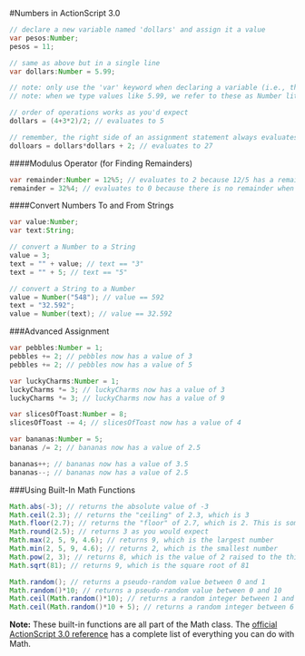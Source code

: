 #Numbers in ActionScript 3.0
```java
// declare a new variable named 'dollars' and assign it a value
var pesos:Number;
pesos = 11;

// same as above but in a single line
var dollars:Number = 5.99;

// note: only use the 'var' keyword when declaring a variable (i.e., the first time you use it)
// note: when we type values like 5.99, we refer to these as Number literals (as opposed to variables)

// order of operations works as you'd expect
dollars = (4+3*2)/2; // evaluates to 5

// remember, the right side of an assignment statement always evaluates to a value
dolloars = dollars*dollars + 2; // evaluates to 27
```

####Modulus Operator (for Finding Remainders)
```java
var remainder:Number = 12%5; // evaluates to 2 because 12/5 has a remainder of 2
remainder = 32%4; // evaluates to 0 because there is no remainder when 32 is divided by 4
```

####Convert Numbers To and From Strings
```java
var value:Number;
var text:String;

// convert a Number to a String
value = 3;
text = "" + value; // text == "3"
text = "" + 5; // text == "5"

// convert a String to a Number
value = Number("548"); // value == 592
text = "32.592";
value = Number(text); // value == 32.592
```

###Advanced Assignment
```java
var pebbles:Number = 1;
pebbles += 2; // pebbles now has a value of 3
pebbles += 2; // pebbles now has a value of 5

var luckyCharms:Number = 1;
luckyCharms *= 3; // luckyCharms now has a value of 3
luckyCharms *= 3; // luckyCharms now has a value of 9

var slicesOfToast:Number = 8;
slicesOfToast -= 4; // slicesOfToast now has a value of 4

var bananas:Number = 5;
bananas /= 2; // bananas now has a value of 2.5

bananas++; // bananas now has a value of 3.5
bananas--; // bananas now has a value of 2.5
```

###Using Built-In Math Functions
```java
Math.abs(-3); // returns the absolute value of -3
Math.ceil(2.3); // returns the "ceiling" of 2.3, which is 3
Math.floor(2.7); // returns the "floor" of 2.7, which is 2. This is sometimes known as truncation
Math.round(2.5); // returns 3 as you would expect
Math.max(2, 5, 9, 4.6); // returns 9, which is the largest number
Math.min(2, 5, 9, 4.6); // returns 2, which is the smallest number
Math.pow(2, 3); // returns 8, which is the value of 2 raised to the third power
Math.sqrt(81); // returns 9, which is the square root of 81

Math.random(); // returns a pseudo-random value between 0 and 1
Math.random()*10; // returns a pseudo-random value between 0 and 10
Math.ceil(Math.random()*10); // returns a random integer between 1 and 10
Math.ceil(Math.random()*10 + 5); // returns a random integer between 6 and 15
```

**Note:** These built-in functions are all part of the Math class. The [official ActionScript 3.0 reference](http://help.adobe.com/en_US/FlashPlatform/reference/actionscript/3/Math.html) has a complete list of everything you can do with Math.
